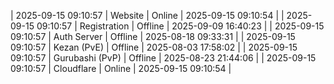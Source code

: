| 2025-09-15 09:10:57 | Website | Online | 2025-09-15 09:10:54 |
| 2025-09-15 09:10:57 | Registration | Offline | 2025-09-09 16:40:23 |
| 2025-09-15 09:10:57 | Auth Server | Offline | 2025-08-18 09:33:31 |
| 2025-09-15 09:10:57 | Kezan (PvE) | Offline | 2025-08-03 17:58:02 |
| 2025-09-15 09:10:57 | Gurubashi (PvP) | Offline | 2025-08-23 21:44:06 |
| 2025-09-15 09:10:57 | Cloudflare | Online | 2025-09-15 09:10:54 |
